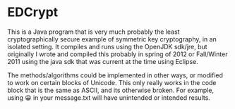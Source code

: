 # EDCrypt
This is a Java program that is very much probably the least cryptographically secure example of symmetric key cryptography, in an isolated setting. It compiles and runs using the OpenJDK sdk/jre, but originally I wrote and compiled this probably in spring of 2012 or Fall/Winter 2011 using the java sdk that was current at the time using Eclipse.

The methods/algorithms could be implemented in other ways, or modified to work on certain blocks of Unicode. This only really works in the code block that is the same as ASCII, and its otherwise broken. For example, using 😀 in your message.txt will have unintended or intended results. 
